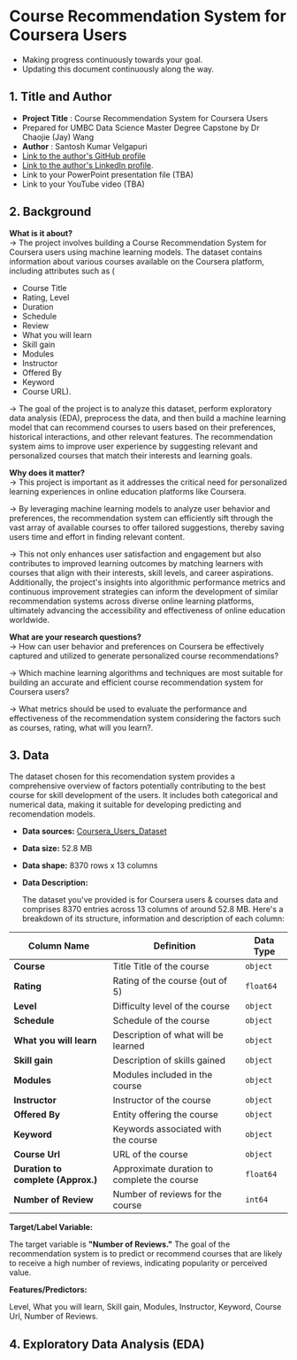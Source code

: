 # Course Recommendation System for Coursera Users

  - Making progress continuously towards your goal.
  - Updating this document continuously along the way.
 
## 1. Title and Author

- **Project Title** : Course Recommendation System for Coursera Users
- Prepared for UMBC Data Science Master Degree Capstone by Dr Chaojie (Jay) Wang
- **Author**        : Santosh Kumar Velgapuri
- [Link to the author's GitHub profile](https://github.com/SANTOSHKUMARVELGAPURI)
- [Link to the author's LinkedIn profile](https://www.linkedin.com/in/velagapuri-santosh-rao-b6a77916b).
- Link to your PowerPoint presentation file (TBA)
- Link to your YouTube video (TBA)
    
## 2. Background

**What is it about?**  
→ The project involves building a Course Recommendation System for Coursera users using machine learning models. The dataset contains information about various 
 courses available on the Coursera platform, including attributes such as (
- Course Title  
- Rating, Level  
- Duration  
- Schedule    
- Review  
- What you will learn  
- Skill gain
- Modules  
- Instructor  
- Offered By  
- Keyword  
- Course URL).  

→ The goal of the project is to analyze this dataset, perform exploratory data analysis (EDA), preprocess the data, and then build a machine learning model that 
 can recommend courses to users based on their preferences, historical interactions, and other relevant features. The recommendation system aims to improve user 
 experience by suggesting relevant and personalized courses that match their interests and learning goals.

**Why does it matter?**  
→ This project is important as it addresses the critical need for personalized learning experiences in online education platforms like Coursera.

→ By leveraging machine learning models to analyze user behavior and preferences, the recommendation system can efficiently sift through the vast array of 
 available courses to offer tailored suggestions, thereby saving users time and effort in finding relevant content.  
 
→ This not only enhances user satisfaction and engagement but also contributes to improved learning outcomes by matching learners with courses that align with 
 their interests, skill levels, and career aspirations. Additionally, the project's insights into algorithmic performance metrics and continuous improvement 
 strategies can inform the development of similar recommendation systems across diverse online learning platforms, ultimately advancing the accessibility and 
 effectiveness of online education worldwide.  

**What are your research questions?**  
→ How can user behavior and preferences on Coursera be effectively captured and utilized to generate personalized course recommendations?

→ Which machine learning algorithms and techniques are most suitable for building an accurate and efficient course recommendation system for Coursera users?   

→ What metrics should be used to evaluate the performance and effectiveness of the recommendation system considering the factors such as courses, rating, what will you learn?.  

## 3. Data

The dataset chosen for this recomendation system provides a comprehensive overview of factors potentially contributing to the best course for skill development of the users. It includes both categorical and numerical data, making it suitable for developing predicting and recomendation models.

- **Data sources:** [Coursera_Users_Dataset](https://www.kaggle.com/datasets/elvinrustam/coursera-dataset)
- **Data size:** 52.8 MB 
- **Data shape:** 8370 rows x 13 columns  
- **Data Description:**


  The dataset you've provided is for Coursera users & courses data and comprises 8370 entries across 13 columns of around 52.8 MB. Here's a breakdown of its structure, information and description of each column:

 
| Column Name     | Definition                                                | Data Type  |
|-----------------|-----------------------------------------------------------|------------|
| **Course**      |Title	Title of the course                                 | `object`   |
| **Rating**	    |Rating of the course (out of 5)	                          | `float64`  |
| **Level**	      |Difficulty level of the course	                            | `object`   |
| **Schedule**	  |Schedule of the course	                                    | `object`   |
| **What you will learn**|Description of what will be learned	                | `object`   |
| **Skill gain**	|Description of skills gained                               | `object`   |
| **Modules**	    |Modules included in the course	                            | `object`   |
| **Instructor**	|Instructor of the course	                                  | `object`   |
| **Offered By**  |Entity offering the course	                                | `object`   |
| **Keyword**     |Keywords associated with the course	                      | `object`   |
| **Course Url**	|URL of the course                                          | `object`   |
| **Duration to complete (Approx.)**|Approximate duration to complete the course | `float64`  |
| **Number of Review**|Number of reviews for the course	                       | `int64`    |

**Target/Label Variable:**  

The target variable is **"Number of Reviews."** The goal of the recommendation system is to predict or recommend courses that are likely to receive a high number of reviews, indicating popularity or perceived value.

**Features/Predictors:**

Level, What you will learn, Skill gain, Modules, Instructor, Keyword, Course Url, Number of Reviews.  

## 4. Exploratory Data Analysis (EDA)  



